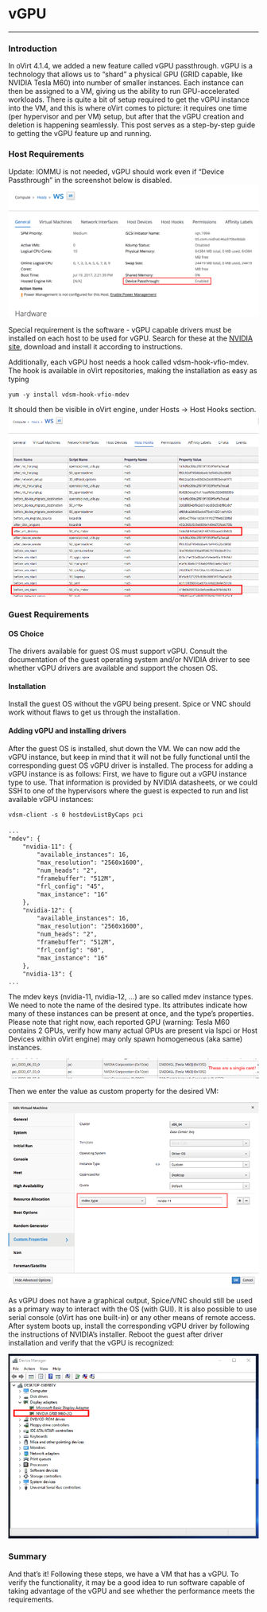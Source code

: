 # vGPU
------
### Introduction
In oVirt 4.1.4, we added a new feature called vGPU passthrough. vGPU is a technology that allows us to “shard” a physical GPU (GRID capable, like NVIDIA Tesla M60) into number of smaller instances. Each instance can then be assigned to a VM, giving us the ability to run GPU-accelerated workloads. There is quite a bit of setup required to get the vGPU instance into the VM, and this is where oVirt comes to picture: it requires one time (per hypervisor and per VM) setup, but after that the vGPU creation and deletion is happening seamlessly. This post serves as a step-by-step guide to getting the vGPU feature up and running.

### Host Requirements
Update: IOMMU is not needed, vGPU should work even if “Device Passthrough” in the screenshot below is disabled.
![test](images/ovirt-host.png)

Special requirement is the software - vGPU capable drivers must be installed on each host to be used for vGPU. Search for these at the [NVIDIA site](http://www.nvidia.com/Download/index.aspx), download and install it according to instructions.

Additionally, each vGPU host needs a hook called vdsm-hook-vfio-mdev. The hook is available in oVirt repositories, making the installation as easy as typing

```
yum -y install vdsm-hook-vfio-mdev
```
It should then be visible in oVirt engine, under Hosts -> Host Hooks section.
![test](images/hook.png)

### Guest Requirements
#### OS Choice
The drivers available for guest OS must support vGPU. Consult the documentation of the guest operating system and/or NVIDIA driver to see whether vGPU drivers are available and support the chosen OS.
#### Installation
Install the guest OS without the vGPU being present. Spice or VNC should work without flaws to get us through the installation.
#### Adding vGPU and installing drivers
After the guest OS is installed, shut down the VM. We can now add the vGPU instance, but keep in mind that it will not be fully functional until the corresponding guest OS vGPU driver is installed. The process for adding a vGPU instance is as follows:
First, we have to figure out a vGPU instance type to use. That information is provided by NVIDIA datasheets, or we could SSH to one of the hypervisors where the guest is expected to run and list available vGPU instances:
```
vdsm-client -s 0 hostdevListByCaps pci

...
"mdev": {
    "nvidia-11": {
        "available_instances": 16,
        "max_resolution": "2560x1600",
        "num_heads": "2",
        "framebuffer": "512M",
        "frl_config": "45",
        "max_instance": "16"
    },
    "nvidia-12": {
        "available_instances": 16,
        "max_resolution": "2560x1600",
        "num_heads": "2",
        "framebuffer": "512M",
        "frl_config": "60",
        "max_instance": "16"
    },
    "nvidia-13": {
...
```

The mdev keys (nvidia-11, nvidia-12, …) are so called mdev instance types. We need to note the name of the desired type. Its attributes indicate how many of these instances can be present at once, and the type’s properties. Please note that right now, each reported GPU (warning: Tesla M60 contains 2 GPUs, verify how many actual GPUs are present via lspci or Host Devices within oVirt engine) may only spawn homogeneous (aka same) instances.

![test](images/tesla.png)

Then we enter the value as custom property for the desired VM:

![test](images/custom-property.png)

As vGPU does not have a graphical output, Spice/VNC should still be used as a primary way to interact with the OS (with GUI). It is also possible to use serial console (oVirt has one built-in) or any other means of remote access. After system boots up, install the corresponding vGPU driver by following the instructions of NVIDIA’s installer. Reboot the guest after driver installation and verify that the vGPU is recognized:

![test](images/win.png)

### Summary
And that’s it! Following these steps, we have a VM that has a vGPU. To verify the functionality, it may be a good idea to run software capable of taking advantage of the vGPU and see whether the performance meets the requirements.

